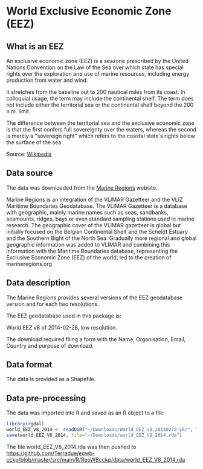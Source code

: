 # World Exclusive Economic Zone (EEZ)

## What is an EEZ

An exclusive economic zone (EEZ) is a seazone prescribed by the United Nations Convention on the Law of the Sea over which state has special rights over the exploration and use of marine resources, including energy production from water and wind.

It stretches from the baseline out to 200 nautical miles from its coast. In colloquial usage, the term may include the continental shelf. The term does not include either the territorial sea or the continental shelf beyond the 200 n.m. limit. 

The difference between the territorial sea and the exclusive economic zone is that the first confers full sovereignty over the waters, whereas the second is merely a "sovereign right" which refers to the coastal state's rights below the surface of the sea. 

Source: [Wikipedia](http://en.wikipedia.org/wiki/Exclusive_economic_zone)

## Data source

The data was downloaded from the [Marine Regions](http://www.marineregions.org/) website.

Marine Regions is an integration of the VLIMAR Gazetteer and the VLIZ Maritime Boundaries Geodatabase. The VLIMAR Gazetteer is a database with geographic, mainly marine names such as seas, sandbanks, seamounts, ridges, bays or even standard sampling stations used in marine research. The geographic cover of the VLIMAR gazetteer is global but initially focused on the Belgian Continental Shelf and the Scheldt Estuary and the Southern Bight of the North Sea. Gradually more regional and global geographic information was added to VLIMAR and combining this information with the Maritime Boundaries database, representing the Exclusive Economic Zone (EEZ) of the world, led to the creation of marineregions.org. 

## Data description

The Marine Regions provides several versions of the EEZ geodatabase version and for each two resolutions.

The EEZ geodatabase used in this package is:

World EEZ v8 of 2014-02-28, low resolution.

The download required filing a form with the Name, Organisation, Email, Country and purpose of download.

## Data format

The data is provided as a Shapefile.

## Data pre-processing

The data was imported into R and saved as an R object to a file:

```R
library(rgdal)
world_EEZ_V8_2014 <- readOGR("~/Downloads/World_EEZ_v8_20140228_LR/", "World_EEZ_v8_2014")
save(world_EEZ_V8_2014, file="~/Downloads/world_EEZ_V8_2014.rda")
```

The file world_EEZ_V8_2014.rda was then pushed to https://github.com/Terradue/eowb-cckp/blob/master/src/main/R/ReoWBcckp/data/world_EEZ_V8_2014.rda

